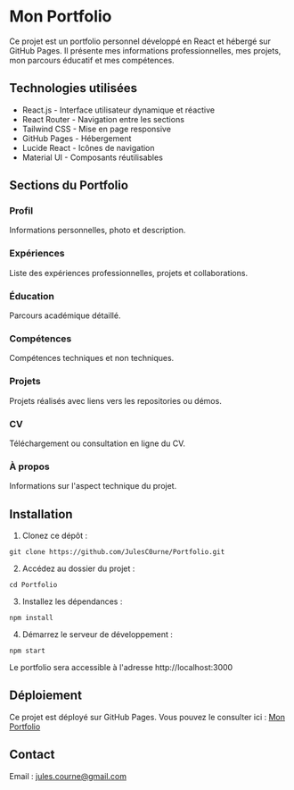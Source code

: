 # Mon Portfolio

Ce projet est un portfolio personnel développé en React et hébergé sur GitHub Pages. Il présente mes informations professionnelles, mes projets, mon parcours éducatif et mes compétences.

## Technologies utilisées

- React.js - Interface utilisateur dynamique et réactive
- React Router - Navigation entre les sections
- Tailwind CSS - Mise en page responsive
- GitHub Pages - Hébergement
- Lucide React - Icônes de navigation
- Material UI - Composants réutilisables

## Sections du Portfolio

### Profil
Informations personnelles, photo et description.

### Expériences
Liste des expériences professionnelles, projets et collaborations.

### Éducation
Parcours académique détaillé.

### Compétences
Compétences techniques et non techniques.

### Projets
Projets réalisés avec liens vers les repositories ou démos.

### CV
Téléchargement ou consultation en ligne du CV.

### À propos
Informations sur l'aspect technique du projet.

## Installation

1. Clonez ce dépôt :
```
git clone https://github.com/JulesC0urne/Portfolio.git
```

2. Accédez au dossier du projet :
```
cd Portfolio
```

3. Installez les dépendances :
```
npm install
```

4. Démarrez le serveur de développement :
```
npm start
```

Le portfolio sera accessible à l'adresse http://localhost:3000

## Déploiement

Ce projet est déployé sur GitHub Pages. Vous pouvez le consulter ici :
[Mon Portfolio](https://julesc0urne.github.io/Portfolio)

## Contact

Email : jules.courne@gmail.com